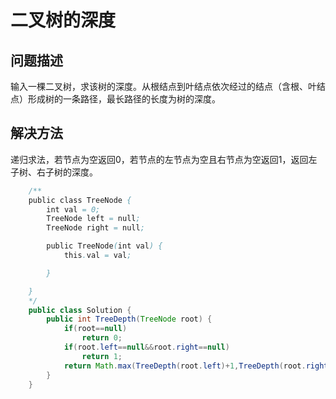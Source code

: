 # 二叉树的深度
## 问题描述
输入一棵二叉树，求该树的深度。从根结点到叶结点依次经过的结点（含根、叶结点）形成树的一条路径，最长路径的长度为树的深度。
## 解决方法
递归求法，若节点为空返回0，若节点的左节点为空且右节点为空返回1，返回左子树、右子树的深度。
```java
    /**
    public class TreeNode {
        int val = 0;
        TreeNode left = null;
        TreeNode right = null;

        public TreeNode(int val) {
            this.val = val;

        }

    }
    */
    public class Solution {
        public int TreeDepth(TreeNode root) {
            if(root==null)
                return 0;
            if(root.left==null&&root.right==null)
                return 1;
            return Math.max(TreeDepth(root.left)+1,TreeDepth(root.right)+1);
        }
    }
  ```
